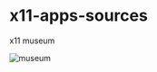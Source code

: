 # x11-apps-sources

x11 museum

![museum](https://raw.githubusercontent.com/spartrekus/x11-apps-sources/master/museum.png)

